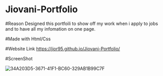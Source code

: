 # Jiovani-Portfolio

#Reason
Designed this portfoili to show off my work when i apply to jobs and to have all my infomation on one page.

#Made with 
Html/Css

#Website Link 
https://jior95.github.io/Jiovani-Portfolio/

#ScreenShot


![34A203D5-3671-41F1-BC60-329AB1B99C7F](https://user-images.githubusercontent.com/106453116/175400285-d1a3cdba-b0d0-4339-a9b8-b3e776ec8a45.png)
